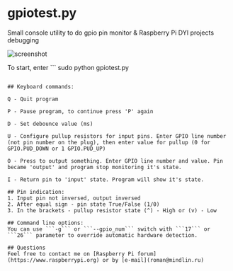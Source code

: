 # gpiotest.py

Small console utility to do gpio pin monitor & Raspberry Pi DYI projects debugging

![screenshot](https://github.com/kgbplus/gpiotest/blob/master/gpiotest.png)

To start, enter ```
sudo python gpiotest.py
``` from console

## Keyboard commands:

Q - Quit program

P - Pause program, to continue press 'P' again

D - Set debounce value (ms)

U - Configure pullup resistors for input pins. Enter GPIO line number (not pin number on the plug), then enter value for pullup (0 for GPIO.PUD_DOWN or 1 GPIO.PUD_UP)

O - Press to output something. Enter GPIO line number and value. Pin became 'output' and program stop monitoring it's state.

I - Return pin to 'input' state. Program will show it's state.

## Pin indication:
1. Input pin not inversed, output inversed
2. After equal sign - pin state True/False (1/0)
3. In the brackets - pullup resistor state (^) - High or (v) - Low

## Command line options:
You can use ```-g``` or ```--gpio_num``` switch with ```17``` or ```26``` parameter to override automatic hardware detection.

## Questions
Feel free to contact me on [Raspberry Pi forum](https://www.raspberrypi.org) or by [e-mail](roman@mindlin.ru)
